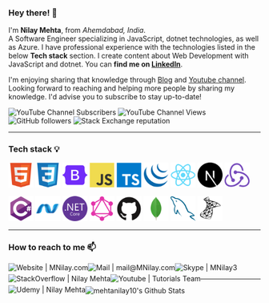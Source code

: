 ### Hey there! :wave:

I'm **Nilay Mehta**, from _Ahemdabad, India_.<br />
A Software Engineer specializing in JavaScript, dotnet technologies, as well as Azure. I have professional experience with the technologies listed in the below **Tech stack** section. I create content about Web Development with JavaScript and dotnet. You can **find me on [LinkedIn][linkedin]**.<br />

I'm enjoying sharing that knowledge through [Blog][blog] and [Youtube channel][youtube].
Looking forward to reaching and helping more people by sharing my knowledge.
I'd advise you to subscribe to stay up-to-date!


![YouTube Channel Subscribers](https://img.shields.io/youtube/channel/subscribers/UCk9e48gi_dwGzzYRIc_mcJA?style=social) 
![YouTube Channel Views](https://img.shields.io/youtube/channel/views/UCk9e48gi_dwGzzYRIc_mcJA?style=social) 
![GitHub followers](https://img.shields.io/github/followers/mehtanilay10?style=social) 
![Stack Exchange reputation](https://img.shields.io/stackexchange/stackoverflow/r/2251733?style=social)

---

### Tech stack :bulb:

<img src="https://github.com/devicons/devicon/blob/master/icons/html5/html5-original.svg" alt="HTML 5" width="50" height="50"/> <img src="https://github.com/devicons/devicon/blob/master/icons/css3/css3-original.svg" alt="CSS 3" width="50" height="50"/>
<img src="https://github.com/devicons/devicon/blob/master/icons/bootstrap/bootstrap-plain.svg" alt="Bootstrap" width="50" height="50"/>
<img src="https://github.com/devicons/devicon/blob/master/icons/javascript/javascript-original.svg" alt="JavaScript" width="50" height="50"/>
<img src="https://github.com/devicons/devicon/blob/master/icons/typescript/typescript-original.svg" alt="TypeScript" width="50" height="50"/>
<img src="https://github.com/devicons/devicon/blob/master/icons/jquery/jquery-original.svg" alt="jQuery" width="50" height="50"/>
<img src="https://github.com/devicons/devicon/blob/master/icons/react/react-original.svg" alt="React" width="50" height="50"/>
<img src="https://github.com/devicons/devicon/blob/master/icons/nextjs/nextjs-original.svg" alt="Next.js" width="50" height="50"/>
<img src="https://github.com/devicons/devicon/blob/master/icons/redux/redux-original.svg" alt="Redux" width="50" height="50"/>

<img src="https://github.com/devicons/devicon/blob/master/icons/csharp/csharp-original.svg" alt="C#" width="50" height="50"/> <img src="https://github.com/devicons/devicon/blob/master/icons/dot-net/dot-net-original.svg" alt="ASP.Net" width="50" height="50"/>
<img src="https://github.com/devicons/devicon/blob/master/icons/dotnetcore/dotnetcore-original.svg" alt="dotnet core" width="50" height="50"/>
<img src="https://github.com/devicons/devicon/blob/master/icons/graphql/graphql-plain.svg" alt="GraphQL" width="50" height="50"/>
<img src="https://github.com/devicons/devicon/blob/master/icons/github/github-original.svg" alt="GitHub" width="50" height="50"/>
<img src="https://github.com/devicons/devicon/blob/master/icons/mongodb/mongodb-original.svg" alt="MongoDB" width="50" height="50"/>
<img src="https://github.com/devicons/devicon/blob/master/icons/mysql/mysql-original.svg" alt="MySQL" width="50" height="50"/>
<img src="https://github.com/devicons/devicon/blob/master/icons/microsoftsqlserver/microsoftsqlserver-plain.svg" alt="Microsofr SQL Server" width="50" height="50"/>

---

### How to reach to me :mailbox:

[<img align="left" alt="Website | MNilay.com" height="22px" src="https://cdn.jsdelivr.net/npm/@fortawesome/fontawesome-free@5.14.0/svgs/solid/globe-americas.svg" />][website]
[<img align="left" alt="Mail | mail@MNilay.com" height="22px" src="https://cdn.jsdelivr.net/npm/@fortawesome/fontawesome-free@5.14.0/svgs/solid/envelope.svg" />][mail]
[<img align="left" alt="Skype | MNilay3" height="22px" src="https://cdn.jsdelivr.net/npm/@fortawesome/fontawesome-free@5.14.0/svgs/brands/skype.svg" />][skype]
[<img align="left" alt="StackOverflow | Nilay Mehta" height="22px" src="https://cdn.jsdelivr.net/npm/@fortawesome/fontawesome-free@5.14.0/svgs/brands/stack-overflow.svg" />][stackoverflow]
[<img align="left" alt="Youtube | Tutorials Team" height="22px" src="https://cdn.jsdelivr.net/npm/@fortawesome/fontawesome-free@5.14.0/svgs/brands/youtube.svg" />][youtube]
[<img align="left" alt="Udemy | Nilay Mehta" height="22px" src="https://cdn.jsdelivr.net/npm/@fortawesome/fontawesome-free@5.14.0/svgs/solid/play-circle.svg" />][udemy]

<br />

---

<img alt="mehtanilay10's Github Stats" src="https://github-readme-stats.vercel.app/api?username=mehtanilay10&count_private=true&show_icons=true&theme=nord" />

[website]: https://www.mnilay.com/
[blog]: https://blog.mnilay.com/
[mail]: mailto:mail@mnilay.com
[skype]: callto:mnilay3
[stackoverflow]: https://stackoverflow.com/users/2251733
[youtube]: https://youtube.com/c/TutorialsTeam
[udemy]: https://www.udemy.com/user/nilay-mehta-3/
[linkedin]: https://www.linkedin.com/in/mehtanilay10/
